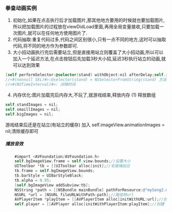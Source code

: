 ### 拳皇动画实例
1. 初始化,如果在点击执行后才加载图片,那其他地方要用的时候就也要加载图片,所以把加载图片的过程放在viewDidLoad里面,再用全局变量接收,只要加载一次图片,就可以在任何地方使用图片了.
2. 代码抽取:重复代码过多,代码之间区别很小,只有一点不同的地方,这时可以抽取代码,将不同的地方作为参数即可.
3. 大小招动画执行完后需要站立,但是直接用站立则覆盖了大小招动画,所以可以加入一个延迟方法,在点击按钮后先加载3秒大小招,延迟3秒执行站立的动画,就可以达到效果
```objectivec
[self performSelector:@selector(stand) withObject:nil afterDelay;self.imageView.animationDuration];
//<#(nonnull SEL)#>:@selector(stand) = NSSelectorFromString(stand) 方法
//<#(NSTimeInterval)#>: 间隔时间
```
4. 内存优化:图片加载完后内存大,不玩了,就游戏结束,释放内存
 (1) 释放数组
 ```objectivec
 self.standImages = nil;
 self.smaillImages = nil;
 self.bigImages = nil;
```
游戏结束后还是在站立(有站立的缓存)
加入 self.imageView.animationImages = nil;清除缓存即可
##### 播放音效

```objectivec
    #import <AVFoundation/AVFoundation.h>
    self.bgImageView.frame = self.view.bounds;//设置大小
    UIToolbar *tb = [[UIToolbar alloc]init];//毛玻璃凶过
    tb.frame = self.bgImageView.bounds;
    tb.barStyle = UIBarStyleBlack;
    tb.alpha = 0.95;
    [self.bgImageView addSubview:tb];
    NSString *path = [[NSBundle mainBundle] pathForResource:@"mySong2.mp3" ofType:nil];//取资源路径
    NSURL *url = [NSURL fileURLWithPath:path];//路径转url
    AVPlayerItem *playItem = [[AVPlayerItem alloc]initWithURL:url];//创建歌曲
    self.player = [[AVPlayer alloc]initWithPlayerItem:playItem];//创建 并 接收avplayer
    
```

